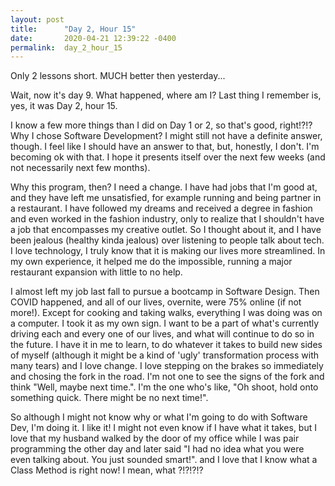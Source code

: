 ```yaml
---
layout: post
title:      "Day 2, Hour 15"
date:       2020-04-21 12:39:22 -0400
permalink:  day_2_hour_15
---
```



Only 2 lessons short.  MUCH better then yesterday...

Wait, now it's day 9.  What happened, where am I?  Last thing I remember is, yes, it was Day 2, hour 15.  

I know a few more things than I did on Day 1 or 2, so that's good, right!?!?  Why I chose Software Development? I might still not have a definite answer, though.   I feel like I should have an answer to that, but, honestly, I don't.  I'm becoming ok with that.  I hope it presents itself over the next few weeks (and not necessarily next few months).  

Why this program, then?  I need a change.  I have had jobs that I'm good at, and they have left me unsatisfied, for example running and being partner in a restaurant.   I have followed my dreams and received a degree in fashion and even worked in the fashion industry, only to realize that I shouldn't have a job that encompasses my creative outlet.  So I thought about it, and I have been jealous (healthy kinda jealous) over listening to people talk about tech.  I love technology, I truly know that it is making our lives more streamlined.  In my own experience, it helped me do the impossible, running a major restaurant expansion with little to no help.  

I almost left my job last fall to pursue a bootcamp in Software Design.  Then COVID happened, and all of our lives, overnite, were 75% online (if not more!).  Except for cooking and taking walks, everything I was doing was on a computer.  I took it as my own sign.  I want to be a part of what's currently driving each and every one of our lives, and what will continue to do so in the future.  I have it in me to learn, to do whatever it takes to build new sides of myself (although it might be a kind of 'ugly' transformation process with many tears) and I love change.  I love stepping on the brakes so immediately and chosing the fork in the road.  I'm not one to see the signs of the fork and think "Well, maybe next time.".  I'm the one who's like, "Oh shoot, hold onto something quick.  There might be no next time!".  

So although I might not know why or what I'm going to do with Software Dev, I'm doing it.  I like it!  I might not even know if I have what it takes, but I love that my husband walked by the door of my office while I was pair programming the other day and later said "I had no idea what you were even talking about.  You just sounded smart!".  and I love that I know what a Class Method is right now!  I mean, what ?!?!?!?
